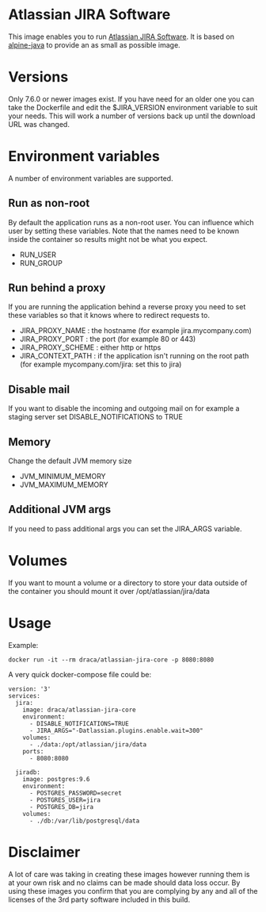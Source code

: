 # Atlassian JIRA Software

This image enables you to run [Atlassian JIRA Software](https://www.atlassian.com/software/jira).
It is based on [alpine-java](https://hub.docker.com/r/anapsix/alpine-java/) to provide an as small as possible image.

# Versions

Only 7.6.0 or newer images exist. If you have need for an older one you can take the Dockerfile and edit
the $JIRA_VERSION environment variable to suit your needs. This will work a number of versions back up
until the download URL was changed.

# Environment variables

A number of environment variables are supported.

## Run as non-root

By default the application runs as a non-root user. You can influence which user by setting these variables.
Note that the names need to be known inside the container so results might not be what you expect.

* RUN_USER
* RUN_GROUP

## Run behind a proxy

If you are running the application behind a reverse proxy you need to set these variables so that it knows
where to redirect requests to.

* JIRA_PROXY_NAME : the hostname (for example jira.mycompany.com)
* JIRA_PROXY_PORT : the port (for example 80 or 443)
* JIRA_PROXY_SCHEME : either http or https
* JIRA_CONTEXT_PATH : if the application isn't running on the root path (for example mycompany.com/jira: set this to jira)

## Disable mail

If you want to disable the incoming and outgoing mail on for example a staging server set DISABLE_NOTIFICATIONS
to TRUE

## Memory

Change the default JVM memory size

* JVM_MINIMUM_MEMORY
* JVM_MAXIMUM_MEMORY

## Additional JVM args

If you need to pass additional args you can set the JIRA_ARGS variable.

# Volumes

If you want to mount a volume or a directory to store your data outside of the container you should
mount it over /opt/atlassian/jira/data

# Usage

Example:

    docker run -it --rm draca/atlassian-jira-core -p 8080:8080

A very quick docker-compose file could be:

```
version: '3'
services:
  jira:
    image: draca/atlassian-jira-core
    environment:
      - DISABLE_NOTIFICATIONS=TRUE
      - JIRA_ARGS="-Datlassian.plugins.enable.wait=300"
    volumes:
      - ./data:/opt/atlassian/jira/data
    ports:
      - 8080:8080

  jiradb:
    image: postgres:9.6
    environment:
      - POSTGRES_PASSWORD=secret
      - POSTGRES_USER=jira
      - POSTGRES_DB=jira
    volumes:
      - ./db:/var/lib/postgresql/data
```

# Disclaimer

A lot of care was taking in creating these images however running them is at your own risk and no claims can
be made should data loss occur. By using these images you confirm that you are complying by any and all of
the licenses of the 3rd party software included in this build.
